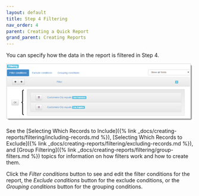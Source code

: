 ```yaml
---
layout: default
title: Step 4 Filtering
nav_order: 4
parent: Creating a Quick Report
grand_parent: Creating Reports
---
```

You can specify how the data in the report is filtered in Step 4.

![](/assets/images/filter.png)

See the [Selecting Which Records to Include]({% link _docs/creating-reports/filtering/including-records.md %}), [Selecting Which Records to Exclude]({% link _docs/creating-reports/filtering/excluding-records.md %}), and [Group Filtering]({% link _docs/creating-reports/filtering/group-filters.md %}) topics for information on how filters work and how to create them.

Click the *Filter conditions* button to see and edit the filter conditions for the report, the *Exclude conditions* button for the exclude conditions, or the *Grouping conditions* button for the grouping conditions.
